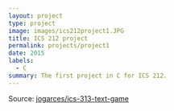 ```yaml
---
layout: project
type: project
image: images/ics212project1.JPG
title: ICS 212 project
permalink: projects/project1
date: 2015
labels:
  - C
summary: The first project in C for ICS 212.
---
```


Source: <a href="https://github.com/marysantabarbara/ICS212-project-1"><i class="large github icon "></i>jogarces/ics-313-text-game</a>
